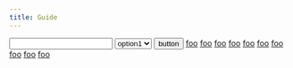 ```yaml
---
title: Guide
---
```


<input type="text" />
<select>
  <option value="">option1</option>
  <option value="">选项 二</option>
  <option value="">option1</option>
  <option value="">option1</option>
</select>
<button>button</button>
<a class="btn" href="foo">foo</a>
<a class="btn btn-sm" href="foo">foo</a>
<a class="btn btn-lg" href="foo">foo</a>
<a class="btn btn-clear" href="foo">foo</a>
<a class="btn btn-primary" href="foo">foo</a>
<a class="btn btn-secondary" href="foo">foo</a>
<a class="btn btn-accent" href="foo">foo</a>
<a class="btn btn-muted" href="foo">foo</a>
<a class="btn btn-light" href="foo">foo</a>
<a class="btn btn-dark" href="foo">foo</a>
